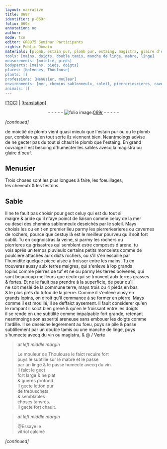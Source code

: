 ```yaml
---
layout: narrative
title: 069r
identifier: p-069r
folio: 069r
annotation: no
author:
mode: tcn
editor: GR8975 Seminar Participants
rights: Public Domain
materials: [plomb, estain pur, plomb pur, estaing, magistra, glaire d'oeuf, celuy de la mer, des chemins sablonneulx deseichés par le soleil, arene, terres maigres, pierres de tuf, terres bolvenes, terres grasses & fortes, commune terre, tuf, pierre, areneuse, embouer, ardille, linge, vin, mabre, letton pur de trebuschets, vitriol calciné]
tools: [mains, doigts, double tamis, manche de linge, mabre, linge]
measurements: [moictié, pieds]
bodyparts: [mains, pieds, doigts]
places: [bolvenes, Thoulouse]
plants: []
professions: [Menusier, mouleur]
environments: [mer, chemins sablonneulx, soleil, pierreriesrieres, cavernes de rochers, rochers, pierrieres qu grisastres, aprés un temps pluvieulx]
animals: []
---
```


 <p><a href="{{ site.baseurl }}/normalized/">[TOC]</a> | <a href="{{ site.baseurl }}/texts/p-069r_tl/" target="_blank">[translation]</a></p><div class="folio" align="center">- - - - - <a href="http://gallica.bnf.fr/ark:/12148/btv1b10500001g/f143.image" target="_blank"><img src="https://cu-mkp.github.io/2017-workshop-edition/assets/photo-icon.png" alt="folio image: " style="display:inline-block; margin-bottom:-3px;"/>069r</a> - - - - - </div>  
 
*[continued]*
  
de <span class="ms">moictié</span> de <span class="m">plomb</span> vient quasi mieulx que l'<span class="m">estain <span class="del">pur</span></span> <span class="del"><span class="add">ou</span></span> ou le <span class="m">plomb<br/> pur</span>, combien qu'en tout sorte ilz viennent bien. Neantmoings advise<br/> de ne gecter pas du tout si chault le <span class="m">plomb</span> que l'<span class="m">estaing</span>. En grand<br/> ouvraige il est besoing d'humecter les sables avecq la <span class="m">magistra</span> ou<br/> <span class="m">glaire d'oeuf</span>.
 
 
  

## <span class="pro">Menusier</span>

 
Trois choses sont les plus longues à faire, les foeuillages,<br/> les cheveulx & les festons.
 
 
  

## Sable

 
Il ne te fault pas choisir pour gect celuy qui est du tout si<br/> maigre & aride qu'il n'aye poinct de liaison co<span class="exp">mm</span>e <span class="m">celuy de la <span class="env">mer</span></span> <br/> ou <span class="del">desei</span> <span class="m">des <span class="env">chemins sablonneulx</span> deseichés par le <span class="env">soleil</span></span>. Mays<br/> <span class="add">choisis</span> les <span class="del">ou en t</span> en premier lieu parmy les <span class="env">pier<span class="del">reries</span>rieres</span> ou <span class="env">cavernes<br/> de rochers</span>, pource que cestuy là est le meilleur pourveu qu'il soit fort <br/> subtil. Tu en cognoistras la veine, si parmy les <span class="env">rochers</span> ou<br/> <span class="env">pierrieres <span class="del">qu</span> grisastres</span> qui semblent estre composés d'<span class="m">arene</span>, tu <br/> vois <span class="tmp"><span class="env">aprés un temps pluvieulx</span></span> certains petits moncelets co<span class="exp">mm</span>e de<br/> poulciere attachés aulx dicts <span class="env">rochers</span>, ou s'il s'en escaille par<br/> l'humidité quelque piece aisée à froisser entre les <span class="tl"><span class="bp">mains</span></span>. Tu en<br/> trouveras aussy aulx <span class="m">terres maigres</span>, qui s'enleve à <span class="del">lop</span> grands<br/> lopins co<span class="exp">mm</span>e <span class="m">pierres de tuf</span> <span class="del">et ne</span> ou parmy les <span class="m">terres <span class="pl">bolvenes</span></span>, qui<br/> sont beaucoup meilleurs que ceulx qui se trouvent aulx <span class="m">terres grasses<br/> & fortes</span>. Et ne le fault pas prendre à la superficie, de peur qu'il<br/> ne soit meslé de la <span class="m">commune terre</span>, mays trois ou 4 <span class="ms"><span class="bp">pieds</span></span> en bas<br/> & le plus prés du <span class="m">tuf</span>ou de la <span class="m">pierre</span>. Comme il s'enleve ainsy en<br/> grands lopins, on diroit qu'il commance à se former en pierre. Mays<br/> co<span class="exp">mm</span>e il est mouillé, il se deffaict aysem<span class="exp">ent</span>. Il fault considerer qu'en<br/> le rompant il soict bien grené & qu'en le froissant entre les <span class="tl"><span class="bp">doigts</span></span><br/> il se rende en une subtilité <span class="del">co<span class="exp">mm</span>e impalpable</span> fort grande, retenant<br/> neantmoings son asperité <span class="m">areneuse</span> sans <span class="m">embouer</span> les <span class="tl"><span class="bp">doigts</span></span> co<span class="exp">mm</span>e<br/> l'<span class="m">ardille</span>. Il se deseiche legerem<span class="exp">ent</span> au foeu, puys se pile & passe<br/> subtillem<span class="exp">ent</span> par un <span class="tl">double tamis</span> ou une <span class="tl">manche de <span class="m">linge</span></span>, puys<br/> s’humecte avecq du <span class="m">vin</span> ou <span class="m">magistra</span>, & @ / Verte
 
> *at left middle margin*
> 
> 
>   Le <span class="pro">mouleur</span> de <span class="pl">Th<span class="exp">ou</span>l<span class="exp">ous</span>e</span> le faict recuire fort<br/> puys le subtilie sur le <span class="tl"><span class="m">mabre</span></span> et le passe<br/> par un <span class="tl"><span class="m">linge</span></span> & le <span class="del">passe</span> humecte avecq du <span class="m">vin</span>.<br/> Il faict le gect<br/> fort large & <span class="del">ne</span> plat<br/> & gueres profond.<br/> Il gecte <span class="m">letton pur<br/> de trebuschets</span><br/> & semblables<br/> choses tanvres.<br/> Il gecte fort chault.
 
> *at left middle margin*
> 
> 
>   @Essaye le<br/> <span class="m">vitriol calciné</span>
 
*[continued]*
 
 